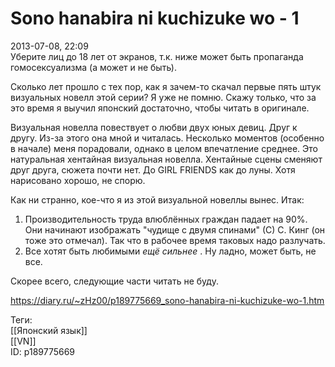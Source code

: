 Sono hanabira ni kuchizuke wo - 1
==================================

   
 2013-07-08, 22:09   
  Уберите лиц до 18 лет от экранов, т.к. ниже может быть пропаганда гомосексуализма (а может и не быть).   
   
 Сколько лет прошло с тех пор, как я зачем-то скачал первые пять штук визуальных новелл этой серии? Я уже не помню. Скажу только, что за это время я выучил японский достаточно, чтобы читать в оригинале.   
   
 Визуальная новелла повествует о любви двух юных девиц. Друг к другу. Из-за этого она мной и читалась. Несколько моментов (особенно в начале) меня порадовали, однако в целом впечатление среднее. Это натуральная хентайная визуальная новелла. Хентайные сцены сменяют друг друга, сюжета почти нет. До GIRL FRIENDS как до луны. Хотя нарисовано хорошо, не спорю.   
   
 Как ни странно, кое-что я из этой визуальной новеллы вынес. Итак:   
   
 1. Производительность труда влюблённых граждан падает на 90%. Они начинают изображать "чудище с двумя спинами" (С) С. Кинг (он тоже это отмечал). Так что в рабочее время таковых надо разлучать.   
 2. Все хотят быть любимыми  *ещё сильнее*  . Ну ладно, может быть, не все.   
   
 Скорее всего, следующие части читать не буду.   
    
 <https://diary.ru/~zHz00/p189775669_sono-hanabira-ni-kuchizuke-wo-1.htm>   
   
 Теги:   
 [[Японский язык]]   
 [[VN]]   
 ID: p189775669